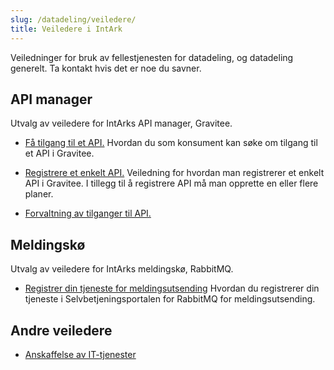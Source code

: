 ```yaml
---
slug: /datadeling/veiledere/
title: Veiledere i IntArk
---
```


Veiledninger for bruk av fellestjenesten for datadeling, og datadeling
generelt. Ta kontakt hvis det er noe du savner.

<!-- TODO: Lag samla oversikt, eller fjerne lenker til dei vanlegaste
veiledarane? -->

## API manager

Utvalg av veiledere for IntArks API manager, Gravitee.

- [Få tilgang til et
  API.](/docs/datadeling/veiledere/api-manager/api-manager-be-om-tilgang)
  Hvordan du som konsument kan søke om tilgang til et API i Gravitee.

- [Registrere et enkelt
  API.](/docs/datadeling/veiledere/api-manager/api-manager-registrere-enkelt-api)
  Veiledning for hvordan man registrerer et enkelt API i Gravitee. I tillegg
  til å registrere API må man opprette en eller flere planer.

- [Forvaltning av tilganger til API.](/docs/datadeling/veiledere/api-manager/api-tilganger.md)

## Meldingskø

Utvalg av veiledere for IntArks meldingskø, RabbitMQ.

- [Registrer din tjeneste for
  meldingsutsending](/docs/datadeling/veiledere/meldingskø/opprett-tjeneste)
  Hvordan du registrerer din tjeneste i Selvbetjeningsportalen for RabbitMQ
  for meldingsutsending.

## Andre veiledere

- [Anskaffelse av IT-tjenester](/docs/datadeling/veiledere/annet/anskaffelse)
